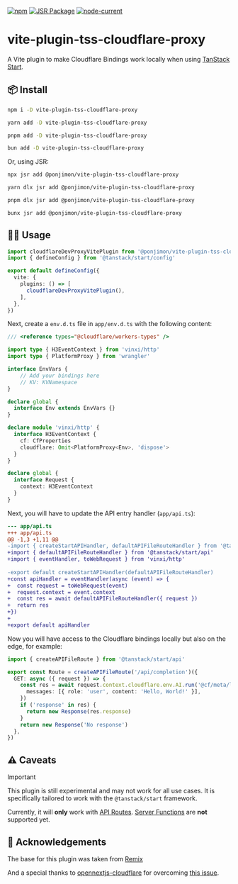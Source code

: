 [![npm](https://img.shields.io/npm/v/@ponjimon/vite-plugin-tss-cloudflare-proxy)](https://www.npmjs.com/package/@ponjimon/vite-plugin-tss-cloudflare-proxy) [![JSR Package](https://jsr.io/badges/@ponjimon/vite-plugin-tss-cloudflare-proxy)](https://jsr.io/@ponjimon/vite-plugin-tss-cloudflare-proxy) [![node-current](https://img.shields.io/node/v/@ponjimon/vite-plugin-tss-cloudflare-proxy)](https://nodejs.org/)

# vite-plugin-tss-cloudflare-proxy

A Vite plugin to make Cloudflare Bindings work locally when using [TanStack Start](https://tanstack.com/router/v1/docs/framework/react/start/overview).

## 📦 Install

```sh
npm i -D vite-plugin-tss-cloudflare-proxy
```

```sh
yarn add -D vite-plugin-tss-cloudflare-proxy
```

```sh
pnpm add -D vite-plugin-tss-cloudflare-proxy
```

```sh
bun add -D vite-plugin-tss-cloudflare-proxy
```

Or, using JSR:

```sh
npx jsr add @ponjimon/vite-plugin-tss-cloudflare-proxy
```

```sh
yarn dlx jsr add @ponjimon/vite-plugin-tss-cloudflare-proxy
```

```sh
pnpm dlx jsr add @ponjimon/vite-plugin-tss-cloudflare-proxy
````

```sh
bunx jsr add @ponjimon/vite-plugin-tss-cloudflare-proxy
```

## 👨‍💻 Usage

```ts
import cloudflareDevProxyVitePlugin from '@ponjimon/vite-plugin-tss-cloudflare-proxy'
import { defineConfig } from '@tanstack/start/config'

export default defineConfig({
  vite: {
    plugins: () => [
      cloudflareDevProxyVitePlugin(),
    ],
  },
})
```

Next, create a `env.d.ts` file in `app/env.d.ts` with the following content:

```ts
/// <reference types="@cloudflare/workers-types" />

import type { H3EventContext } from 'vinxi/http'
import type { PlatformProxy } from 'wrangler'

interface EnvVars {
    // Add your bindings here
    // KV: KVNamespace
}

declare global {
  interface Env extends EnvVars {}
}

declare module 'vinxi/http' {
  interface H3EventContext {
    cf: CfProperties
    cloudflare: Omit<PlatformProxy<Env>, 'dispose'>
  }
}

declare global {
  interface Request {
    context: H3EventContext
  }
}
```

Next, you will have to update the API entry handler (`app/api.ts`):

```diff
--- app/api.ts
+++ app/api.ts
@@ -1,3 +1,11 @@
-import { createStartAPIHandler, defaultAPIFileRouteHandler } from '@tanstack/start/api'
+import { defaultAPIFileRouteHandler } from '@tanstack/start/api'
+import { eventHandler, toWebRequest } from 'vinxi/http'
 
-export default createStartAPIHandler(defaultAPIFileRouteHandler)
+const apiHandler = eventHandler(async (event) => {
+  const request = toWebRequest(event)
+  request.context = event.context
+  const res = await defaultAPIFileRouteHandler({ request })
+  return res
+})
+
+export default apiHandler
```

Now you will have access to the Cloudflare bindings locally but also on the edge, for example:

```ts
import { createAPIFileRoute } from '@tanstack/start/api'

export const Route = createAPIFileRoute('/api/completion')({
  GET: async ({ request }) => {
    const res = await request.context.cloudflare.env.AI.run('@cf/meta/llama-3.1-8b-instruct', {
      messages: [{ role: 'user', content: 'Hello, World!' }],
    })
    if ('response' in res) {
      return new Response(res.response)
    }
    return new Response('No response')
  },
})
```

## ⚠️ Caveats
> [!IMPORTANT]
> This plugin is still experimental and may not work for all use cases.
> It is specifically tailored to work with the `@tanstack/start` framework.
> 
> Currently, it will **only** work with [API Routes](https://tanstack.com/router/v1/docs/framework/react/start/api-routes).
> [Server Functions](https://tanstack.com/router/v1/docs/framework/react/start/server-functions) are **not** supported yet.

## 🙏 Acknowledgements

The base for this plugin was taken from [Remix](https://github.com/remix-run/remix/blob/6f83cf3d11436f6306a5d5f2468ce2cc4fe8e3ea/packages/remix-dev/vite/cloudflare-proxy-plugin.ts)

And a special thanks to [opennextjs-cloudflare](https://github.com/opennextjs/opennextjs-cloudflare/blob/11802c4973ed887ae48d6fef721f107399a5a668/packages/cloudflare/src/api/get-cloudflare-context.ts#L72) for overcoming [this issue](https://github.com/nksaraf/vinxi/issues/348).

